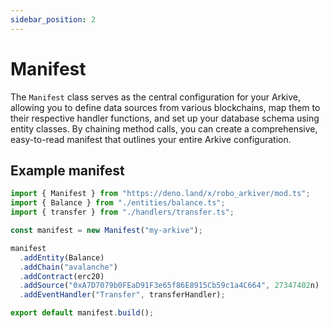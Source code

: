 ```yaml
---
sidebar_position: 2
---
```


# Manifest

The `Manifest` class serves as the central configuration for your Arkive, allowing you to define data sources from various blockchains, map them to their respective handler functions, and set up your database schema using entity classes. By chaining method calls, you can create a comprehensive, easy-to-read manifest that outlines your entire Arkive configuration.

## Example manifest

```ts title="manifest.ts"
import { Manifest } from "https://deno.land/x/robo_arkiver/mod.ts";
import { Balance } from "./entities/balance.ts";
import { transfer } from "./handlers/transfer.ts";

const manifest = new Manifest("my-arkive");

manifest
  .addEntity(Balance)
  .addChain("avalanche")
  .addContract(erc20)
  .addSource("0xA7D7079b0FEaD91F3e65f86E8915Cb59c1a4C664", 27347402n)
  .addEventHandler("Transfer", transferHandler);

export default manifest.build();
```